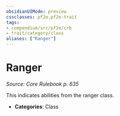 ```yaml
---
obsidianUIMode: preview
cssclasses: pf2e,pf2e-trait
tags:
- compendium/src/pf2e/crb
- trait/category/class
aliases: ["Ranger"]
---
```

# Ranger  
*Source: Core Rulebook p. 635*  

This indicates abilities from the ranger class.

- **Categories**: Class